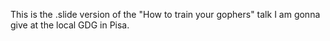 This is the .slide version of the "How to train your gophers" talk I am gonna give at the local GDG in Pisa.
